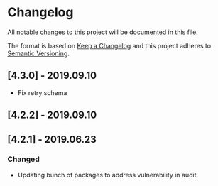# Changelog
All notable changes to this project will be documented in this file.

The format is based on [Keep a Changelog](http://keepachangelog.com/en/1.0.0/)
and this project adheres to [Semantic Versioning](http://semver.org/spec/v2.0.0.html).

## [4.3.0] - 2019.09.10
- Fix retry schema

## [4.2.2] - 2019.09.10
## [4.2.1] - 2019.06.23
### Changed
- Updating bunch of packages to address vulnerability in audit.
